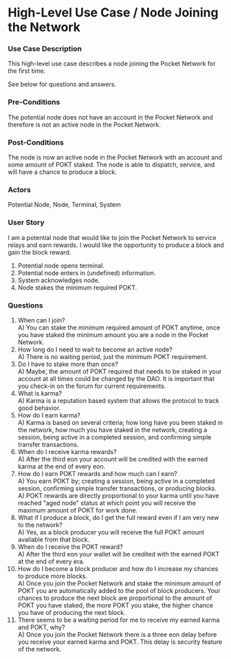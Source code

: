 # High-Level Use Case / Node Joining the Network

### Use Case Description
This high-level use case describes a node joining the Pocket Network for the first time. <br/>

See below for questions and answers. <br/>

### Pre-Conditions
The potential node does not have an account in the Pocket Network and therefore is not an active node in the Pocket Network. <br/>

### Post-Conditions
The node is now an active node in the Pocket Network with an account and some amount of POKT staked. The node is able to dispatch, service, and will have a chance to produce a block. <br/>

### Actors
Potential Node, Node, Terminal, System <br/>

### User Story
I am a potential node that would like to join the Pocket Network to service relays and earn rewards. I would like the opportunity to produce a block and gain the block reward. <br/>

1. Potential node opens terminal.
2. Potential node enters in (undefined) information.
3. System acknowledges node.
4. Node stakes the minimum required POKT.

### Questions
1. When can I join? <br/>
	A) You can stake the minimum required amount of POKT anytime, once you have staked the minimum amount you are a node in the Pocket Network.
2. How long do I need to wait to become an active node? <br/>
	A) There is no waiting period, just the minimum POKT requirement.
3. Do I have to stake more than once? <br/>
	A) Maybe, the amount of POKT required that needs to be staked in your account at all times could be changed by the DAO. It is important that you check-in on the forum for current requirements. 
4. What is karma? <br/>
	A) Karma is a reputation based system that allows the protocol to track good behavior.
4. How do I earn karma? <br/>
	A) Karma is based on several criteria; how long have you been staked in the network, how much you have staked in the network, creating a session, being active in a completed session, and confirming simple transfer transactions. 
5. When do I receive karma rewards? <br/>
	A) After the third eon your account will be credited with the earned karma at the end of every eon.
6. How do I earn POKT rewards and how much can I earn? <br/>
	A) You earn POKT by; creating a session, being active in a completed session, confirming simple transfer transactions, or producing blocks.<br/>
	A) POKT rewards are directly proportional to your karma until you have reached "aged node" status at which point you will receive the maximum amount of POKT for work done.
7. What if I produce a block, do I get the full reward even if I am very new to the network? <br/>
	A) Yes, as a block producer you will receive the full POKT amount available from that block.
8. When do I receive the POKT reward? <br/>
	A) After the third eon your wallet will be credited with the earned POKT at the end of every era.
9. How do I become a block producer and how do I increase my chances to produce more blocks. <br/>
	A) Once you join the Pocket Network and stake the minimum amount of POKT you are automatically added to the pool of block producers. Your chances to produce the next block are proportional to the amount of POKT you have staked, the more POKT you stake, the higher chance you have of producing the next block.
10. There seems to be a waiting period for me to receive my earned karma and POKT, why? <br/>
	A) Once you join the Pocket Network there is a three eon delay before you receive your earned karma and POKT. This delay is security feature of the network. 
	